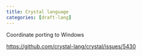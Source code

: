 ```yaml
---
title: Crystal language
categories: [draft-lang]
---
```


Coordinate porting to Windows

<https://github.com/crystal-lang/crystal/issues/5430>
